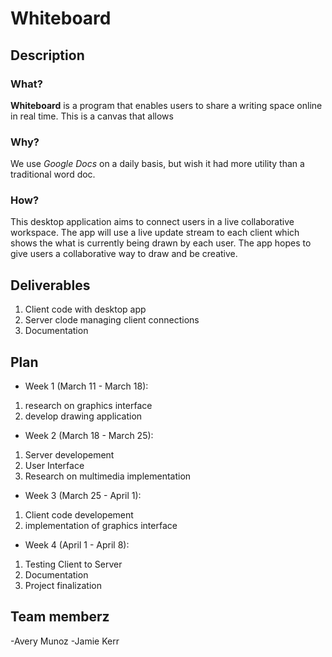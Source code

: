 # Whiteboard

## Description

### What?

**Whiteboard** is a program that enables users to share a writing space online in real time.
This is a canvas that allows

### Why?

We use *Google Docs* on a daily basis, but wish it had more utility than a traditional word doc. 

### How?

This desktop application aims to connect users in a  live collaborative workspace.
The app will use a live update stream to each client which  shows the what is currently
being drawn by each user. The app hopes to  give users a collaborative way to draw and be creative.

## Deliverables

1. Client code with desktop app
2. Server clode managing client connections
3. Documentation

## Plan

- Week 1 (March 11 - March 18):

1. research on graphics interface
2. develop drawing application

- Week 2 (March 18 - March 25):

1. Server developement
2. User Interface
3. Research on multimedia implementation

- Week 3 (March 25 - April 1):

1. Client code developement
2. implementation of graphics interface

- Week 4 (April 1 - April 8):

1. Testing Client to Server
2. Documentation
3. Project finalization

## Team memberz

-Avery Munoz
-Jamie Kerr